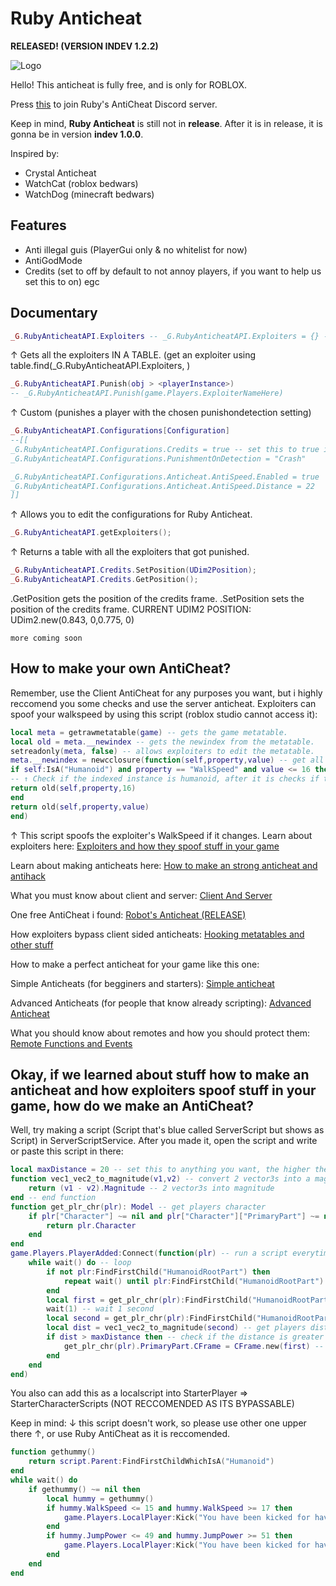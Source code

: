 # Ruby Anticheat
**RELEASED! (VERSION INDEV 1.2.2)**

![Logo](https://user-images.githubusercontent.com/110973471/183887863-a727dc59-ba41-40a0-982e-2df761c2b195.png)

Hello! This anticheat is fully free, and is only for ROBLOX.

Press [this](https://discord.gg/CWzpTJphxu) to join Ruby's AntiCheat Discord server.

Keep in mind, **Ruby Anticheat** is still not in **release**. After it is in release, it is gonna be in version **indev 1.0.0**.

Inspired by:

- Crystal Anticheat
- WatchCat (roblox bedwars)
- WatchDog (minecraft bedwars)

## Features
- Anti illegal guis (PlayerGui only & no whitelist for now)
- AntiGodMode
- Credits (set to off by default to not annoy players, if you want to help us set this to on)
egc
## Documentary

```lua
_G.RubyAnticheatAPI.Exploiters -- _G.RubyAnticheatAPI.Exploiters = {} --[[ [1] ]]--
```
↑ Gets all the exploiters IN A TABLE. (get an exploiter using table.find(_G.RubyAnticheatAPI.Exploiters, <playerInstance>)
```lua
_G.RubyAnticheatAPI.Punish(obj > <playerInstance>)
-- _G.RubyAnticheatAPI.Punish(game.Players.ExploiterNameHere)
```
↑ Custom (punishes a player with the chosen punishondetection setting)
```lua
_G.RubyAnticheatAPI.Configurations[Configuration]
--[[
_G.RubyAnticheatAPI.Configurations.Credits = true -- set this to true if you wan't to give us credits (logo at bottom right)
_G.RubyAnticheatAPI.Configurations.PunishmentOnDetection = "Crash"

_G.RubyAnticheatAPI.Configurations.Anticheat.AntiSpeed.Enabled = true
_G.RubyAnticheatAPI.Configurations.Anticheat.AntiSpeed.Distance = 22
]]
```
↑ Allows you to edit the configurations for Ruby Anticheat.
```lua
_G.RubyAnticheatAPI.getExploiters();
```
↑ Returns a table with all the exploiters that got punished.
```lua
_G.RubyAnticheatAPI.Credits.SetPosition(UDim2Position);
_G.RubyAnticheatAPI.Credits.GetPosition();
```
.GetPosition gets the position of the credits frame.
.SetPosition sets the position of the credits frame.
CURRENT UDIM2 POSITION: UDim2.new(0.843, 0,0.775, 0)

``more coming soon``

## How to make your own AntiCheat?
Remember, use the Client AntiCheat for any purposes you want, but i highly reccomend you some checks and use the server anticheat.
Exploiters can spoof your walkspeed by using this script (roblox studio cannot access it):
```lua
local meta = getrawmetatable(game) -- gets the game metatable.
local old = meta.__newindex -- gets the newindex from the metatable.
setreadonly(meta, false) -- allows exploiters to edit the metatable.
meta.__newindex = newcclosure(function(self,property,value) -- get all indexed values.
if self:IsA("Humanoid") and property == "WalkSpeed" and value <= 16 then
-- ↑ Check if the indexed instance is humanoid, after it is checks if the property is "WalkSpeed" and then checks if the value is lower than 16, and if it is then returns to the instance the property and then the value. (Simply self.WalkSpeed = 16)
return old(self,property,16)
end
return old(self,property,value)
end)
```
↑ This script spoofs the exploiter's WalkSpeed if it changes.
Learn about exploiters here: [Exploiters and how they spoof stuff in your game](https://devforum.roblox.com/t/exploiters-and-how-they-spoof-stuff-in-your-own-game/695958)

Learn about making anticheats here: [How to make an strong anticheat and antihack](https://devforum.roblox.com/t/making-an-strong-anti-cheat-and-anti-hack-code/1884582/3)

What you must know about client and server: [Client And Server](https://developer.roblox.com/en-us/articles/Roblox-Client-Server-Model)

One free AntiCheat i found: [Robot's Anticheat (RELEASE)](https://devforum.roblox.com/t/robos-anti-cheat/1912416)

How exploiters bypass client sided anticheats: [Hooking metatables and other stuff](https://www.youtube.com/watch?v=cOzWLv_2iWs)

How to make a perfect anticheat for your game like this one:

Simple Anticheats (for begginers and starters): [Simple anticheat](https://www.youtube.com/watch?v=K2T6UNKq_E8)

Advanced Anticheats (for people that know already scripting): [Advanced Anticheat](https://www.youtube.com/watch?v=yMHN08m_56k)

What you should know about remotes and how you should protect them: [Remote Functions and Events](https://developer.roblox.com/en-us/articles/Remote-Functions-and-Events)
## Okay, if we learned about stuff how to make an anticheat and how exploiters spoof stuff in your game, how do we make an AntiCheat?
Well, try making a script (Script that's blue called ServerScript but shows as Script) in ServerScriptService.
After you made it, open the script and write or paste this script in there:
```lua
local maxDistance = 20 -- set this to anything you want, the higher the more distance required to find an exploiter, do not set it under 16 or else every time you move you will get lagbacked.
function vec1_vec2_to_magnitude(v1,v2) -- convert 2 vector3s into a magnitude
	return (v1 - v2).Magnitude -- 2 vector3s into magnitude
end -- end function
function get_plr_chr(plr): Model -- get players character
	if plr["Character"] ~= nil and plr["Character"]["PrimaryPart"] ~= nil then
		return plr.Character
	end
end
game.Players.PlayerAdded:Connect(function(plr) -- run a script everytime a player joins
	while wait() do -- loop
		if not plr:FindFirstChild("HumanoidRootPart") then
			repeat wait() until plr:FindFirstChild("HumanoidRootPart")
		end
		local first = get_plr_chr(plr):FindFirstChild("HumanoidRootPart").Position -- get first position
		wait(1) -- wait 1 second
		local second = get_plr_chr(plr):FindFirstChild("HumanoidRootPart").Position -- get second position
		local dist = vec1_vec2_to_magnitude(second) -- get players distance
		if dist > maxDistance then -- check if the distance is greater than the maxDistance (20 by default)
			get_plr_chr(plr).PrimaryPart.CFrame = CFrame.new(first) -- teleport player back to place where it flagged
		end
	end
end)
```
You also can add this as a localscript into StarterPlayer => StarterCharacterScripts (NOT RECCOMENDED AS ITS BYPASSABLE)

Keep in mind: ↓ this script doesn't work, so please use other one upper there ↑, or use Ruby AntiCheat as it is reccomended.
```lua
function gethummy()
	return script.Parent:FindFirstChildWhichIsA("Humanoid")
end
while wait() do
	if gethummy() ~= nil then
		local hummy = gethummy()
		if hummy.WalkSpeed <= 15 and hummy.WalkSpeed >= 17 then
			game.Players.LocalPlayer:Kick("You have been kicked for having your walkspeed better or lower than 16")
		end
		if hummy.JumpPower <= 49 and hummy.JumpPower >= 51 then
			game.Players.LocalPlayer:Kick("You have been kicked for having your jumppower better or lower than 50")
		end
	end
end
```
